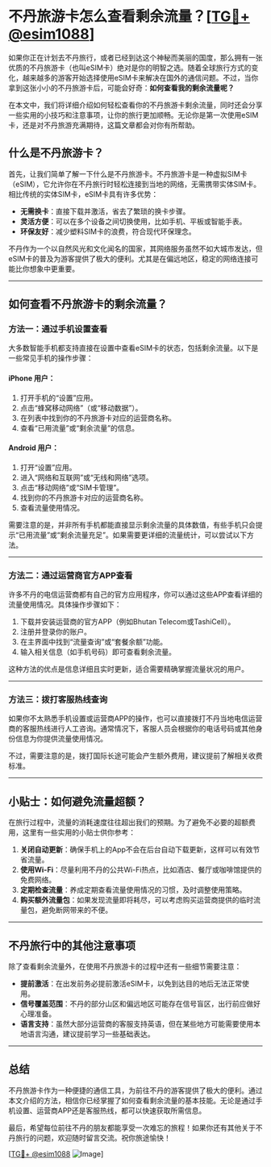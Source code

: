 # 不丹旅游卡怎么查看剩余流量？[[TG💪+ @esim1088](https://t.me/s/esim1088)]

如果你正在计划去不丹旅行，或者已经到达这个神秘而美丽的国度，那么拥有一张优质的不丹旅游卡（也叫eSIM卡）绝对是你的明智之选。随着全球旅行方式的变化，越来越多的游客开始选择使用eSIM卡来解决在国外的通信问题。不过，当你拿到这张小小的不丹旅游卡后，可能会好奇：**如何查看我的剩余流量呢？**

在本文中，我们将详细介绍如何轻松查看你的不丹旅游卡剩余流量，同时还会分享一些实用的小技巧和注意事项，让你的旅行更加顺畅。无论你是第一次使用eSIM卡，还是对不丹旅游充满期待，这篇文章都会对你有所帮助。

## 什么是不丹旅游卡？

首先，让我们简单了解一下什么是不丹旅游卡。不丹旅游卡是一种虚拟SIM卡（eSIM），它允许你在不丹旅行时轻松连接到当地的网络，无需携带实体SIM卡。相比传统的实体SIM卡，eSIM卡具有许多优势：

- **无需换卡**：直接下载并激活，省去了繁琐的换卡步骤。
- **灵活方便**：可以在多个设备之间切换使用，比如手机、平板或智能手表。
- **环保友好**：减少塑料SIM卡的浪费，符合现代环保理念。

不丹作为一个以自然风光和文化闻名的国家，其网络服务虽然不如大城市发达，但eSIM卡的普及为游客提供了极大的便利。尤其是在偏远地区，稳定的网络连接可能比你想象中更重要。

---

## 如何查看不丹旅游卡的剩余流量？

### 方法一：通过手机设置查看

大多数智能手机都支持直接在设置中查看eSIM卡的状态，包括剩余流量。以下是一些常见手机的操作步骤：

#### iPhone 用户：
1. 打开手机的“设置”应用。
2. 点击“蜂窝移动网络”（或“移动数据”）。
3. 在列表中找到你的不丹旅游卡对应的运营商名称。
4. 查看“已用流量”或“剩余流量”的信息。

#### Android 用户：
1. 打开“设置”应用。
2. 进入“网络和互联网”或“无线和网络”选项。
3. 点击“移动网络”或“SIM卡管理”。
4. 找到你的不丹旅游卡对应的运营商名称。
5. 查看流量使用情况。

需要注意的是，并非所有手机都能直接显示剩余流量的具体数值，有些手机只会提示“已用流量”或“剩余流量充足”。如果需要更详细的流量统计，可以尝试以下方法。

---

### 方法二：通过运营商官方APP查看

许多不丹的电信运营商都有自己的官方应用程序，你可以通过这些APP查看详细的流量使用情况。具体操作步骤如下：

1. 下载并安装运营商的官方APP（例如Bhutan Telecom或TashiCell）。
2. 注册并登录你的账户。
3. 在主界面中找到“流量查询”或“套餐余额”功能。
4. 输入相关信息（如手机号码）即可查看剩余流量。

这种方法的优点是信息详细且实时更新，适合需要精确掌握流量状况的用户。

---

### 方法三：拨打客服热线查询

如果你不太熟悉手机设置或运营商APP的操作，也可以直接拨打不丹当地电信运营商的客服热线进行人工咨询。通常情况下，客服人员会根据你的电话号码或其他身份信息为你提供流量使用情况。

不过，需要注意的是，拨打国际长途可能会产生额外费用，建议提前了解相关收费标准。

---

## 小贴士：如何避免流量超额？

在旅行过程中，流量的消耗速度往往超出我们的预期。为了避免不必要的超额费用，这里有一些实用的小贴士供你参考：

1. **关闭自动更新**：确保手机上的App不会在后台自动下载更新，这样可以有效节省流量。
2. **使用Wi-Fi**：尽量利用不丹的公共Wi-Fi热点，比如酒店、餐厅或咖啡馆提供的免费网络。
3. **定期检查流量**：养成定期查看流量使用情况的习惯，及时调整使用策略。
4. **购买额外流量包**：如果发现流量即将耗尽，可以考虑购买运营商提供的临时流量包，避免断网带来的不便。

---

## 不丹旅行中的其他注意事项

除了查看剩余流量外，在使用不丹旅游卡的过程中还有一些细节需要注意：

- **提前激活**：在出发前务必提前激活eSIM卡，以免到达目的地后无法正常使用。
- **信号覆盖范围**：不丹的部分山区和偏远地区可能存在信号盲区，出行前应做好心理准备。
- **语言支持**：虽然大部分运营商的客服支持英语，但在某些地方可能需要使用本地语言沟通，建议提前学习一些基础表达。

---

## 总结

不丹旅游卡作为一种便捷的通信工具，为前往不丹的游客提供了极大的便利。通过本文介绍的方法，相信你已经掌握了如何查看剩余流量的基本技能。无论是通过手机设置、运营商APP还是客服热线，都可以快速获取所需信息。

最后，希望每位前往不丹的朋友都能享受一次难忘的旅程！如果你还有其他关于不丹旅行的问题，欢迎随时留言交流。祝你旅途愉快！

[[TG💪+ @esim1088](https://t.me/s/esim1088) ![Image](https://i.postimg.cc/4NQfJmqS/Snipaste-2025-05-13-00-14-12.png)]